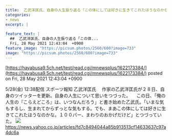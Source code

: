 ```yaml
---
title:  乙武洋匡氏、自身の人生振り返る「この体にしては好きに生きてこれたほうなのかな」  
categories:
- news
excerpt: |
  
feature_text: |
  ##  乙武洋匡氏、自身の人生振り返る「この体...
  Fri, 28 May 2021 12:43:04  +0900
feature_image: "https://picsum.photos/2560/600?image=733"
image: "https://picsum.photos/2560/600?image=733"
---
```


[https://hayabusa9.5ch.net/test/read.cgi/mnewsplus/1622173384/](https://hayabusa9.5ch.net/test/read.cgi/mnewsplus/1622173384/)
posted on Fri, 28 May 2021 12:43:04  +0900

<!--more-->

5/28(金) 12:38配信 スポーツ報知 乙武洋匡氏 　作家の乙武洋匡氏が２８日、自身のツイッターを更新。自身の人生について思いをつづった。 　この日、「俺の人生の『こらえどころ』は、いつなんだろう」と書き始めた乙武氏。「いまな気もするし、生まれてからずっとな気もする。でも、まあこの体にしては好きに生きてこれたほうなのかな。１００パー、まわりのおかげだけど」とつづっていた。 ![](https://amd-pctr.c.yimg.jp/r/iwiz-amd/20210528-05281080-sph-000-1-view.jpg) https://news.yahoo.co.jp/articles/fd7c8494044a85b913513cf14633637c97a4dc6a
